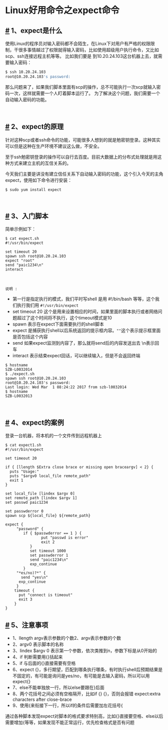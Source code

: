 # Linux好用命令之expect命令

## [#](https://wiki.eryajf.net/pages/5279.html#_1%E3%80%81expect%E6%98%AF%E4%BB%80%E4%B9%88) 1、expect是什么

使用Linux的程序员对输入密码都不会陌生，在Linux下对用户有严格的权限限制，干很多事情越过了权限就得输入密码，比如使用超级用户执行命令，又比如scp、ssh连接远程主机等等。 比如我们要是 到10.20.24.103这台机器上去，就需要输入密码：

```bash
$ ssh 10.20.24.103
root@10.20.24.103's password: 
```

那么问题来了，如果我们脚本里面有scp的操作，总不可能执行一次scp就输入密码一次，这样就需要一个人盯着脚本运行了。 为了解决这个问题，我们需要一个自动输入密码的功能。

​​

## [#](https://wiki.eryajf.net/pages/5279.html#_2%E3%80%81expect%E7%9A%84%E5%8E%9F%E7%90%86) 2、expect的原理

针对这种scp或者ssh命令的功能，可能很多人想到的就是勉密钥登录。这种其实可以但是这种在生产环境不建议这么做，不安全。

至于ssh勉密钥登录的操作可以自行去百度。目前大数据上的分布式处理就是用这种方式来建立主机的互信关系的。

今天我们主要是讲没有建立信任关系下自动输入密码的功能，这个引入今天的主角 expect，使用如下命令进行安装：

```
$ sudo yum install expect
```

‍

## [#](https://wiki.eryajf.net/pages/5279.html#_3%E3%80%81%E5%85%A5%E9%97%A8%E8%84%9A%E6%9C%AC) 3、入门脚本

简单示例如下：

```
$ cat expect.sh 
#!/usr/bin/expect

set timeout 20
spawn ssh root@10.20.24.103
expect "root"
send "paic1234\n"
interact
```

‍

​`说明 :`​

* 第一行是指定执行的模式，我们平时写shell 是用 #!/bin/bash 等等，这个我们执行我们用 `#!/usr/bin/expect`​
* set timeout 20 这个是用来设置相应的时间，如果里面的脚本执行或者网络问题超过了这个时间将不执行，这个timeout模式是10
* spawn 表示在expect下面需要执行的shell脚本
* expect 是捕获执行shell以后系统返回的提示框内容。`""`​这个表示提示框里面是否包括这个内容
* send 如果expect监测到内容了，那么就将send后的内容发送出去 \n表示回车
* interact 表示结束expect回话，可以继续输入，但是不会返回终端

```
$ hostname
SZB-L0032014
$ ./expect.sh 
spawn ssh root@10.20.24.103
root@10.20.24.103's password: 
Last login: Wed Mar  1 08:24:22 2017 from szb-l0032014
$ hostname
SZB-L0032013
```

‍

## [#](https://wiki.eryajf.net/pages/5279.html#_4%E3%80%81expect%E7%9A%84%E6%A1%88%E4%BE%8B) 4、expect的案例

登录一台机器，将本机的一个文件传到远程机器上

```
$ cat expect1.sh 
#!/usr/bin/expect

set timeout 20

if { [llength $Extra close brace or missing open braceargv] < 2} {
  puts "Usage:"
  puts "$argv0 local_file remote_path"
  exit 1
}

set local_file [lindex $argv 0]
set remote_path [lindex $argv 1]
set passwd paic1234

set passwderror 0
spawn scp ${local_file} ${remote_path}

expect {
     "password" {
        if { $passwderror == 1 } {
                put "passwd is error"
                exit 2
           }
           set timeout 1000
           set passwderror 1
           send "paic1234\n"
           exp_continue
        }
     "*es/no)?*" {
       send "yes\n"
      exp_continue
     }
    timeout {
      put "connect is timeout"
      exit 3
    }
}
```

## [#](https://wiki.eryajf.net/pages/5279.html#_5%E3%80%81%E6%B3%A8%E6%84%8F%E4%BA%8B%E9%A1%B9) 5、注意事项

* 1、llength argv表示参数的个数2、argv表示参数的个数
* 2、argv0 表示脚本的名称
* 3、lindex $argv 0 表示第一个参数，依次类推到n，参数下标是从0开始的
* 4、if 判断需要用{}括起来
* 5、if 与后面的{}直接需要有空格
* 6、expect {}，多行期望，匹配到哪条执行哪条，有时执行shell后预期结果是不固定的，有可能是询问是yes/no，有可能是去输入密码，所以可以用expect{}
* 7、else不能单独放一行，所以else要跟在}后面
* 8、两个花括号之间必须有空格隔开，比如if {} {}，否则会报错 expect:extra characters after close-brace
* 9、使用{来衔接下一行，所以if的条件后需要加左花括号{

通过各种脚本发现expect对脚本的格式要求特别高，比如{}直接要空格、else以后需要增加{等等，如果发现不能正常运行，优先检查格式是否有问题
